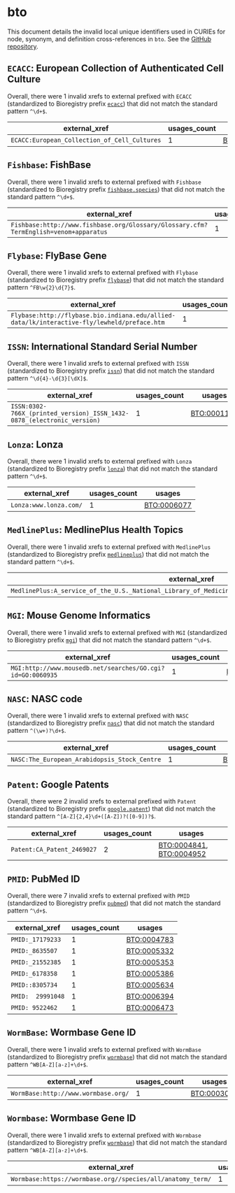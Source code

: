 # bto

This document details the invalid local unique identifiers used in CURIEs
for node, synonym, and definition cross-references in `bto`. See the [GitHub repository](https://github.com/BRENDA-Enzymes/BTO).


## `ECACC`: European Collection of Authenticated Cell Culture

Overall, there were 1 invalid
xrefs to external prefixed with `ECACC` (standardized to Bioregistry
prefix [`ecacc`](https://bioregistry.io/ecacc)) that
did not match the standard pattern `^\d+$`.

| external_xref                                |   usages_count | usages                                                    |
|----------------------------------------------|----------------|-----------------------------------------------------------|
| `ECACC:European_Collection_of_Cell_Cultures` |              1 | [BTO:0006406](http://purl.obolibrary.org/obo/BTO_0006406) |

## `Fishbase`: FishBase

Overall, there were 1 invalid
xrefs to external prefixed with `Fishbase` (standardized to Bioregistry
prefix [`fishbase.species`](https://bioregistry.io/fishbase.species)) that
did not match the standard pattern `^\d+$`.

| external_xref                                                                        |   usages_count | usages                                                    |
|--------------------------------------------------------------------------------------|----------------|-----------------------------------------------------------|
| `Fishbase:http://www.fishbase.org/Glossary/Glossary.cfm?TermEnglish=venom+apparatus` |              1 | [BTO:0002065](http://purl.obolibrary.org/obo/BTO_0002065) |

## `Flybase`: FlyBase Gene

Overall, there were 1 invalid
xrefs to external prefixed with `Flybase` (standardized to Bioregistry
prefix [`flybase`](https://bioregistry.io/flybase)) that
did not match the standard pattern `^FB\w{2}\d{7}$`.

| external_xref                                                                               |   usages_count | usages                                                    |
|---------------------------------------------------------------------------------------------|----------------|-----------------------------------------------------------|
| `Flybase:http://flybase.bio.indiana.edu/allied-data/lk/interactive-fly/lewheld/preface.htm` |              1 | [BTO:0001464](http://purl.obolibrary.org/obo/BTO_0001464) |

## `ISSN`: International Standard Serial Number

Overall, there were 1 invalid
xrefs to external prefixed with `ISSN` (standardized to Bioregistry
prefix [`issn`](https://bioregistry.io/issn)) that
did not match the standard pattern `^\d{4}-\d{3}[\dX]$`.

| external_xref                                                          |   usages_count | usages                                                    |
|------------------------------------------------------------------------|----------------|-----------------------------------------------------------|
| `ISSN:0302-766X_(printed_version)_ISSN_1432-0878_(electronic_version)` |              1 | [BTO:0001198](http://purl.obolibrary.org/obo/BTO_0001198) |

## `Lonza`: Lonza

Overall, there were 1 invalid
xrefs to external prefixed with `Lonza` (standardized to Bioregistry
prefix [`lonza`](https://bioregistry.io/lonza)) that
did not match the standard pattern `^\d+$`.

| external_xref          |   usages_count | usages                                                    |
|------------------------|----------------|-----------------------------------------------------------|
| `Lonza:www.lonza.com/` |              1 | [BTO:0006077](http://purl.obolibrary.org/obo/BTO_0006077) |

## `MedlinePlus`: MedlinePlus Health Topics

Overall, there were 1 invalid
xrefs to external prefixed with `MedlinePlus` (standardized to Bioregistry
prefix [`medlineplus`](https://bioregistry.io/medlineplus)) that
did not match the standard pattern `^\d+$`.

| external_xref                                                                                           |   usages_count | usages                                                    |
|---------------------------------------------------------------------------------------------------------|----------------|-----------------------------------------------------------|
| `MedlinePlus:A_service_of_the_U.S._National_Library_of_Medicine_From_the_National_Institutes_of_Health` |              1 | [BTO:0005035](http://purl.obolibrary.org/obo/BTO_0005035) |

## `MGI`: Mouse Genome Informatics

Overall, there were 1 invalid
xrefs to external prefixed with `MGI` (standardized to Bioregistry
prefix [`mgi`](https://bioregistry.io/mgi)) that
did not match the standard pattern `^\d+$`.

| external_xref                                              |   usages_count | usages                                                    |
|------------------------------------------------------------|----------------|-----------------------------------------------------------|
| `MGI:http://www.mousedb.net/searches/GO.cgi?id=GO:0060935` |              1 | [BTO:0003093](http://purl.obolibrary.org/obo/BTO_0003093) |

## `NASC`: NASC code

Overall, there were 1 invalid
xrefs to external prefixed with `NASC` (standardized to Bioregistry
prefix [`nasc`](https://bioregistry.io/nasc)) that
did not match the standard pattern `^(\w+)?\d+$`.

| external_xref                                |   usages_count | usages                                                    |
|----------------------------------------------|----------------|-----------------------------------------------------------|
| `NASC:The_European_Arabidopsis_Stock_Centre` |              1 | [BTO:0003086](http://purl.obolibrary.org/obo/BTO_0003086) |

## `Patent`: Google Patents

Overall, there were 2 invalid
xrefs to external prefixed with `Patent` (standardized to Bioregistry
prefix [`google.patent`](https://bioregistry.io/google.patent)) that
did not match the standard pattern `^[A-Z]{2,4}\d+([A-Z])?([0-9])?$`.

| external_xref              |   usages_count | usages                                                                                                               |
|----------------------------|----------------|----------------------------------------------------------------------------------------------------------------------|
| `Patent:CA_Patent_2469027` |              2 | [BTO:0004841](http://purl.obolibrary.org/obo/BTO_0004841), [BTO:0004952](http://purl.obolibrary.org/obo/BTO_0004952) |

## `PMID`: PubMed ID

Overall, there were 7 invalid
xrefs to external prefixed with `PMID` (standardized to Bioregistry
prefix [`pubmed`](https://bioregistry.io/pubmed)) that
did not match the standard pattern `^\d+$`.

| external_xref     |   usages_count | usages                                                    |
|-------------------|----------------|-----------------------------------------------------------|
| `PMID:_17179233`  |              1 | [BTO:0004783](http://purl.obolibrary.org/obo/BTO_0004783) |
| `PMID:_8635507`   |              1 | [BTO:0005332](http://purl.obolibrary.org/obo/BTO_0005332) |
| `PMID:_21552385`  |              1 | [BTO:0005353](http://purl.obolibrary.org/obo/BTO_0005353) |
| `PMID:_6178358`   |              1 | [BTO:0005386](http://purl.obolibrary.org/obo/BTO_0005386) |
| `PMID::8305734`   |              1 | [BTO:0005634](http://purl.obolibrary.org/obo/BTO_0005634) |
| `PMID:  29991048` |              1 | [BTO:0006394](http://purl.obolibrary.org/obo/BTO_0006394) |
| `PMID: 9522462`   |              1 | [BTO:0006473](http://purl.obolibrary.org/obo/BTO_0006473) |

## `WormBase`: Wormbase Gene ID

Overall, there were 1 invalid
xrefs to external prefixed with `WormBase` (standardized to Bioregistry
prefix [`wormbase`](https://bioregistry.io/wormbase)) that
did not match the standard pattern `^WB[A-Z][a-z]+\d+$`.

| external_xref                       |   usages_count | usages                                                    |
|-------------------------------------|----------------|-----------------------------------------------------------|
| `WormBase:http://www.wormbase.org/` |              1 | [BTO:0003039](http://purl.obolibrary.org/obo/BTO_0003039) |

## `Wormbase`: Wormbase Gene ID

Overall, there were 1 invalid
xrefs to external prefixed with `Wormbase` (standardized to Bioregistry
prefix [`wormbase`](https://bioregistry.io/wormbase)) that
did not match the standard pattern `^WB[A-Z][a-z]+\d+$`.

| external_xref                                              |   usages_count | usages                                                    |
|------------------------------------------------------------|----------------|-----------------------------------------------------------|
| `Wormbase:https://wormbase.org//species/all/anatomy_term/` |              1 | [BTO:0006342](http://purl.obolibrary.org/obo/BTO_0006342) |

